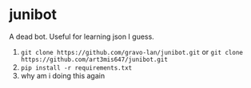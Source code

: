 # junibot
A dead bot. Useful for learning json I guess.

1. `git clone https://github.com/gravo-lan/junibot.git` or `git clone https://github.com/art3mis647/junibot.git`
2. `pip install -r requirements.txt`
3. why am i doing this again
